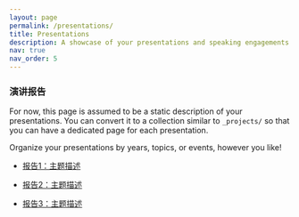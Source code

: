 ```yaml
---
layout: page
permalink: /presentations/
title: Presentations
description: A showcase of your presentations and speaking engagements. Replace this text with your description.
nav: true
nav_order: 5
---
```





### 演讲报告

For now, this page is assumed to be a static description of your presentations. You can convert it to a collection similar to `_projects/` so that you can have a dedicated page for each presentation.

Organize your presentations by years, topics, or events, however you like!

- [报告1：主题描述](https://drive.google.com/drive/folders/1U00xJLkCzdAtcF3JwfyGePUr5zE6qOw9?usp=sharing)


- [报告2：主题描述](报告2的共享链接)
- [报告3：主题描述](报告3的共享链接)









<!-- {% for presentation in site.presentations %}
  {{ forloop.index }}. [{{ presentation.title }}]({{ presentation.url }})
{% endfor %} -->




<!-- nav: true 和 nav_order: 5 这两条属性在页面元数据中用于控制页面在导航栏中的显示和顺序。

nav: true 表示该页面将被添加到网站的导航栏中。如果将其设置为 nav: false，则该页面不会出现在导航栏中。

nav_order: 5 表示该页面在导航栏中的顺序。这个数字越小，页面在导航栏中的位置越靠前。您可以根据需要调整这个数字，以改变页面在导航栏中的顺序。 -->


<!-- ---
title: "presentations"
permalink: /presentations/
layout: archive
---
### 演讲报告

- [报告1：主题描述](报告1的共享链接)
- [报告2：主题描述](报告2的共享链接)
- [报告3：主题描述](报告3的共享链接) -->
